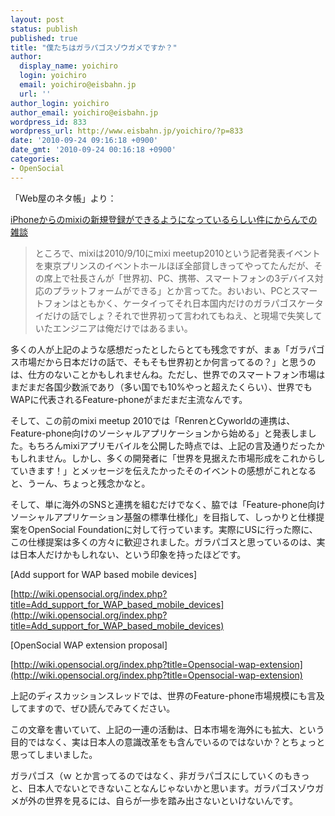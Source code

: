 ```yaml
---
layout: post
status: publish
published: true
title: "僕たちはガラパゴスゾウガメですか？"
author:
  display_name: yoichiro
  login: yoichiro
  email: yoichiro@eisbahn.jp
  url: ''
author_login: yoichiro
author_email: yoichiro@eisbahn.jp
wordpress_id: 833
wordpress_url: http://www.eisbahn.jp/yoichiro/?p=833
date: '2010-09-24 09:16:18 +0900'
date_gmt: '2010-09-24 00:16:18 +0900'
categories:
- OpenSocial
---
```


「Web屋のネタ帳」より：

[iPhoneからのmixiの新規登録ができるようになっているらしい件にからんでの雑談](http://neta.ywcafe.net/001130.html)

>ところで、mixiは2010/9/10にmixi meetup2010という記者発表イベントを東京プリンスのイベントホールほぼ全部貸しきってやってたんだが、その席上で社長さんが「世界初、PC、携帯、スマートフォンの3デバイス対応のプラットフォームができる」とか言ってた。おいおい、PCとスマートフォンはともかく、ケータイってそれ日本国内だけのガラパゴスケータイだけの話でしょ？それで世界初って言われてもねえ、と現場で失笑していたエンジニアは俺だけではあるまい。

多くの人が上記のような感想だったとしたらとても残念ですが、まぁ「ガラパゴス市場だから日本だけの話で、そもそも世界初とか何言ってるの？」と思うのは、仕方のないことかもしれませんね。ただし、世界でのスマートフォン市場はまだまだ各国少数派であり（多い国でも10%やっと超えたくらい）、世界でもWAPに代表されるFeature-phoneがまだまだ主流なんです。

そして、この前のmixi meetup 2010では「RenrenとCyworldの連携は、Feature-phone向けのソーシャルアプリケーションから始める」と発表しました。もちろんmixiアプリモバイルを公開した時点では、上記の言及通りだったかもしれません。しかし、多くの開発者に「世界を見据えた市場形成をこれからしていきます！」とメッセージを伝えたかったそのイベントの感想がこれとなると、うーん、ちょっと残念かなと。

そして、単に海外のSNSと連携を組むだけでなく、脇では「Feature-phone向けソーシャルアプリケーション基盤の標準仕様化」を目指して、しっかりと仕様提案をOpenSocial Foundationに対して行っています。実際にUSに行った際に、この仕様提案は多くの方々に歓迎されました。ガラパゴスと思っているのは、実は日本人だけかもしれない、という印象を持ったほどです。

[Add support for WAP based mobile devices]

[http://wiki.opensocial.org/index.php?title=Add_support_for_WAP_based_mobile_devices](http://wiki.opensocial.org/index.php?title=Add_support_for_WAP_based_mobile_devices)

[OpenSocial WAP extension proposal]

[http://wiki.opensocial.org/index.php?title=Opensocial-wap-extension](http://wiki.opensocial.org/index.php?title=Opensocial-wap-extension)

上記のディスカッションスレッドでは、世界のFeature-phone市場規模にも言及してますので、ぜひ読んでみてください。

この文章を書いていて、上記の一連の活動は、日本市場を海外にも拡大、という目的ではなく、実は日本人の意識改革をも含んでいるのではないか？とちょっと思ってしまいました。

ガラパゴス（ｗ とか言ってるのではなく、非ガラパゴスにしていくのもきっと、日本人でないとできないことなんじゃないかと思います。ガラパゴスゾウガメが外の世界を見るには、自らが一歩を踏み出さないといけないんです。
